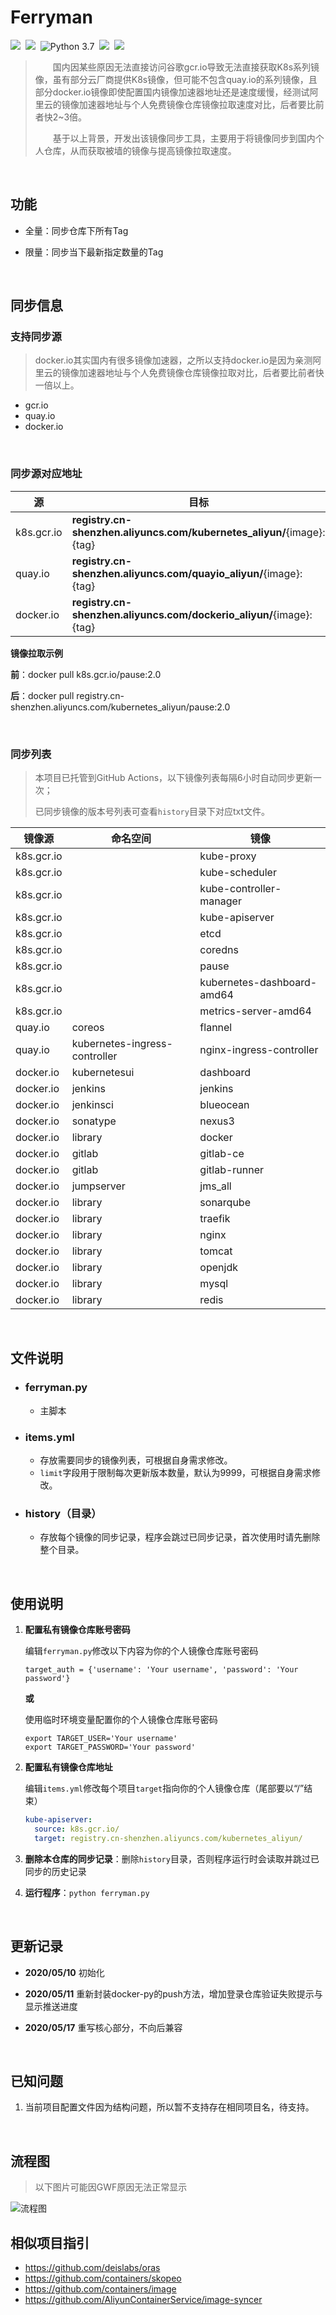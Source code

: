 # Ferryman
[![](https://img.shields.io/github/workflow/status/Yu-HaoYu/Ferryman/Ferryman)](https://github.com/Yu-HaoYu/Ferryman/actions?query=workflow%3AFerryman)&nbsp;&nbsp;![](https://img.shields.io/badge/platform-Linux-blue)&nbsp;&nbsp;![Python 3.7](https://img.shields.io/badge/Python-v3.7-blue)&nbsp;&nbsp;![](https://img.shields.io/badge/Docker-v17.03.0+-blue)&nbsp;&nbsp;[![](https://img.shields.io/github/license/Yu-HaoYu/Ferryman?color=red)](https://github.com/Yu-HaoYu/Ferryman/blob/master/LICENSE)

> &#8195;&#8195;国内因某些原因无法直接访问谷歌gcr.io导致无法直接获取K8s系列镜像，虽有部分云厂商提供K8s镜像，但可能不包含quay.io的系列镜像，且部分docker.io镜像即使配置国内镜像加速器地址还是速度缓慢，经测试阿里云的镜像加速器地址与个人免费镜像仓库镜像拉取速度对比，后者要比前者快2~3倍。
>
> &#8195;&#8195;基于以上背景，开发出该镜像同步工具，主要用于将镜像同步到国内个人仓库，从而获取被墙的镜像与提高镜像拉取速度。

<br/>

## **功能**

- 全量：同步仓库下所有Tag

- 限量：同步当下最新指定数量的Tag

<br/>

## 同步信息

### 支持同步源

> docker.io其实国内有很多镜像加速器，之所以支持docker.io是因为亲测阿里云的镜像加速器地址与个人免费镜像仓库镜像拉取对比，后者要比前者快一倍以上。

- gcr.io
- quay.io
- docker.io

<br/>

### 同步源对应地址

| 源         | 目标                                                         |
| ---------- | ------------------------------------------------------------ |
| k8s.gcr.io | **registry.cn-shenzhen.aliyuncs.com/kubernetes_aliyun/**{image}:{tag} |
| quay.io    | **registry.cn-shenzhen.aliyuncs.com/quayio_aliyun/**{image}:{tag} |
| docker.io  | **registry.cn-shenzhen.aliyuncs.com/dockerio_aliyun/**{image}:{tag} |

**镜像拉取示例**

**前**：docker pull k8s.gcr.io/pause:2.0

**后**：docker pull registry.cn-shenzhen.aliyuncs.com/kubernetes_aliyun/pause:2.0

<br/>

### 同步列表

> 本项目已托管到GitHub Actions，以下镜像列表每隔6小时自动同步更新一次；
>
> 已同步镜像的版本号列表可查看`history`目录下对应txt文件。

| 镜像源     | 命名空间                      | 镜像                       |
| ---------- | ----------------------------- | -------------------------- |
| k8s.gcr.io |                               | kube-proxy                 |
| k8s.gcr.io |                               | kube-scheduler             |
| k8s.gcr.io |                               | kube-controller-manager    |
| k8s.gcr.io |                               | kube-apiserver             |
| k8s.gcr.io |                               | etcd                       |
| k8s.gcr.io |                               | coredns                    |
| k8s.gcr.io |                               | pause                      |
| k8s.gcr.io |                               | kubernetes-dashboard-amd64 |
| k8s.gcr.io |                               | metrics-server-amd64       |
| quay.io    | coreos                        | flannel                    |
| quay.io    | kubernetes-ingress-controller | nginx-ingress-controller   |
| docker.io  | kubernetesui                  | dashboard                  |
| docker.io  | jenkins                       | jenkins                    |
| docker.io  | jenkinsci                     | blueocean                  |
| docker.io  | sonatype                      | nexus3                     |
| docker.io  | library                       | docker                     |
| docker.io  | gitlab                        | gitlab-ce                  |
| docker.io  | gitlab                        | gitlab-runner              |
| docker.io  | jumpserver                    | jms_all                    |
| docker.io  | library                       | sonarqube                  |
| docker.io  | library                       | traefik                    |
| docker.io  | library                       | nginx                      |
| docker.io  | library                       | tomcat                     |
| docker.io  | library                       | openjdk                    |
| docker.io  | library                       | mysql                      |
| docker.io  | library                       | redis                      |

<br/>

## 文件说明

- ### ferryman.py

  - 主脚本
  
- ### items.yml

  - 存放需要同步的镜像列表，可根据自身需求修改。
  - `limit`字段用于限制每次更新版本数量，默认为9999，可根据自身需求修改。

- ### history（目录）

  - 存放每个镜像的同步记录，程序会跳过已同步记录，首次使用时请先删除整个目录。

<br/>

## 使用说明

1. **配置私有镜像仓库账号密码**

   编辑`ferryman.py`修改以下内容为你的个人镜像仓库账号密码

   ```shell
   target_auth = {'username': 'Your username', 'password': 'Your password'}
   ```

   **或**

   使用临时环境变量配置你的个人镜像仓库账号密码

   ```shell
   export TARGET_USER='Your username'
   export TARGET_PASSWORD='Your password'
   ```

2. **配置私有镜像仓库地址**

   编辑`items.yml`修改每个项目`target`指向你的个人镜像仓库（尾部要以“/”结束）

   ```yaml
   kube-apiserver:
     source: k8s.gcr.io/
     target: registry.cn-shenzhen.aliyuncs.com/kubernetes_aliyun/
   ```

3. **删除本仓库的同步记录**：删除`history`目录，否则程序运行时会读取并跳过已同步的历史记录

4. **运行程序**：`python ferryman.py`

<br/>

## 更新记录

- **2020/05/10**    初始化

- **2020/05/11**    重新封装docker-py的push方法，增加登录仓库验证失败提示与显示推送进度

- **2020/05/17**    重写核心部分，不向后兼容
  

<br/>

## 已知问题

1. 当前项目配置文件因为结构问题，所以暂不支持存在相同项目名，待支持。

<br/>

## 流程图

> 以下图片可能因GWF原因无法正常显示

![流程图](https://s1.ax1x.com/2020/05/15/YrIXXq.png)

## 相似项目指引

- https://github.com/deislabs/oras
- https://github.com/containers/skopeo
- https://github.com/containers/image
- https://github.com/AliyunContainerService/image-syncer
